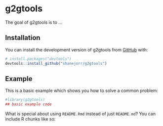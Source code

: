 
<!-- README.md is generated from README.Rmd. Please edit that file -->

# g2gtools

<!-- badges: start -->
<!-- badges: end -->

The goal of g2gtools is to …

## Installation

You can install the development version of g2gtools from
[GitHub](https://github.com/) with:

``` r
# install.packages("devtools")
devtools::install_github("shanejorr/g2gtools")
```

## Example

This is a basic example which shows you how to solve a common problem:

``` r
#library(g2gtools)
## basic example code
```

What is special about using `README.Rmd` instead of just `README.md`?
You can include R chunks like so:

